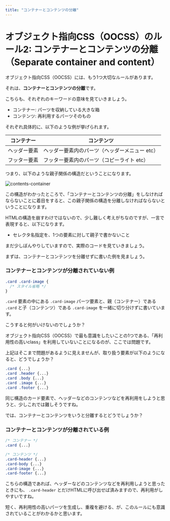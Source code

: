 ```yaml
---
title: "コンテナーとコンテンツの分離"
---
```


# オブジェクト指向CSS（OOCSS）のルール2: コンテナーとコンテンツの分離（Separate container and content）

オブジェクト指向CSS（OOCSS）には、もう1つ大切なルールがあります。

それは、**コンテナーとコンテンツの分離**です。

こちらも、それぞれのキーワードの意味を見ていきましょう。

- コンテナー: パーツを収納している大きな箱
- コンテンツ: 再利用するパーツそのもの

それぞれ具体的に、以下のような例が挙げられます。

| コンテナー | コンテンツ |
| ---- | ---- |
| ヘッダー要素 | ヘッダー要素内のパーツ（ヘッダーメニュー etc） |
| フッター要素| フッター要素内のパーツ（コピーライト etc） |

つまり、以下のような親子関係の構造だということになります。

![contents-container](https://storage.googleapis.com/zenn-user-upload/5hr3bj9y3dgv4yyacos79gmaxu7x)

この構造がわかったところで、「コンテナーとコンテンツの分離」をしなければならないことに着目をすると、この親子関係の構造を分離しなければならないということになります。

HTMLの構造を崩すわけではないので、少し難しく考えがちなのですが、一言で表現すると、以下になります。

- セレクタ名指定を、1つの要素に対して親子で書かないこと

まだ少しぼんやりしていますので、実際のコードを見ていきましょう。

まずは、コンテナーとコンテンツを分離せずに書いた例を見ましょう。

### コンテナーとコンテンツが分離されていない例

```css
.card .card-image {
  /* スタイル省略 */
}
```

 `.card` 要素の中にある `.card-image` パーツ要素と、親（コンテナー）である `.card` と子（コンテンツ）である `.card-image` を一緒に切り分けずに書いています。

こうすると何がいけないのでしょうか？

オブジェクト指向CSS（OOCSS）で最も意識をしたいことの1つである、「再利用性の高いclass」を利用していないことになるのが、ここでは問題です。

上記はそこまで問題があるように見えませんが、取り扱う要素が以下のようになると、どうでしょうか？

```css
.card {...}
.card .header {...}
.card .body {...}
.card .image {...}
.card .footer {...}
```

同じ構造のカード要素で、ヘッダーなどのコンテンツなどを再利用をしようと思うと、少しこれでは難しそうですね。

では、コンテナーとコンテンツをいうと分離するとどうでしょうか？

### コンテナーとコンテンツが分離されている例

```css
/* コンテナー */
.card {...}

/* コンテンツ */
.card-header {...}
.card-body {...}
.card-image {...}
.card-footer {...}
```

こちらの構造であれば、ヘッダーなどのコンテンツなどを再利用しようと思ったときにも、 `.card-header` とだけHTMLに呼び出せば済みますので、再利用がしやすいですね。

短く、再利用性の高いパーツを生成し、重複を避ける、が、このルールにも意識されていることがわかるかと思います。